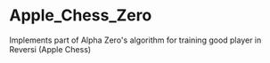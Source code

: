 # Apple_Chess_Zero
Implements part of Alpha Zero's algorithm for training good player in Reversi (Apple Chess)
